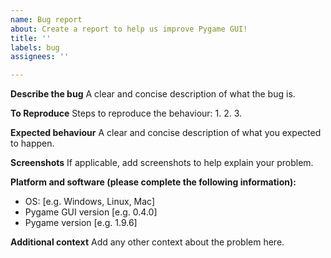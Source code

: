 ```yaml
---
name: Bug report
about: Create a report to help us improve Pygame GUI!
title: ''
labels: bug
assignees: ''

---
```


**Describe the bug**
A clear and concise description of what the bug is.

**To Reproduce**
Steps to reproduce the behaviour:
1. 
2.
3.

**Expected behaviour**
A clear and concise description of what you expected to happen.

**Screenshots**
If applicable, add screenshots to help explain your problem.

**Platform and software (please complete the following information):**
 - OS: [e.g. Windows, Linux, Mac]
 - Pygame GUI version [e.g. 0.4.0]
 - Pygame version [e.g. 1.9.6]

**Additional context**
Add any other context about the problem here.
